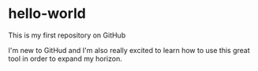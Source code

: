 # hello-world
This is my first repository on GitHub

I'm new to GitHud and I'm also really excited to learn how to use this great tool in order to expand my horizon.
